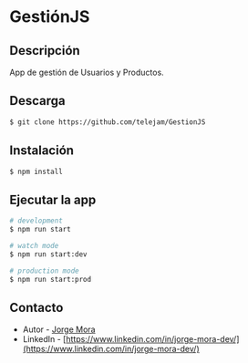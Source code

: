 # GestiónJS

## Descripción

App de gestión de Usuarios y Productos.

## Descarga

```bash
$ git clone https://github.com/telejam/GestionJS
```

## Instalación

```bash
$ npm install
```

## Ejecutar la app

```bash
# development
$ npm run start

# watch mode
$ npm run start:dev

# production mode
$ npm run start:prod
```

## Contacto

- Autor - [Jorge Mora](https://kamilmysliwiec.com)
- LinkedIn - [https://www.linkedin.com/in/jorge-mora-dev/](https://www.linkedin.com/in/jorge-mora-dev/)


